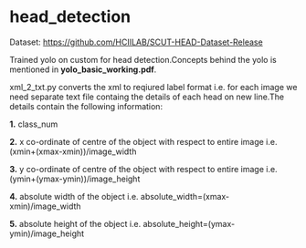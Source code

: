 # head_detection

Dataset: https://github.com/HCIILAB/SCUT-HEAD-Dataset-Release

Trained yolo on custom for head detection.Concepts behind the yolo is mentioned in **yolo_basic_working.pdf**.

xml_2_txt.py converts the xml to reqiured label format i.e. for each image we need separate text file containg the details of each head on new line.The details contain the following information:

**1.** class_num

**2.** x co-ordinate of centre of the object with respect to entire image i.e.(xmin+(xmax-xmin))/image_width

**3.** y co-ordinate of centre of the object with respect to entire image i.e.(ymin+(ymax-ymin))/image_height

**4.** absolute width of the object i.e. absolute_width=(xmax-xmin)/image_width

**5.** absolute height of the object i.e. absolute_height=(ymax-ymin)/image_height
